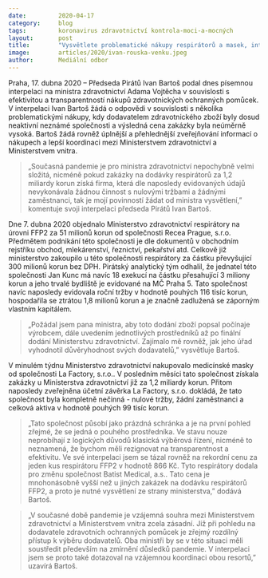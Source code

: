 ```yaml
---
date:         2020-04-17
category:     blog
tags:         koronavirus zdravotnictví kontrola-moci-a-mocných
layout:       post
title:        "Vysvětlete problematické nákupy respirátorů a masek, interpeluje předseda Pirátů Bartoš ministra zdravotnictví "
image:        articles/2020/ivan-rouska-venku.jpeg
author:       Mediální odbor
--- 
```


 

Praha, 17. dubna 2020 – Předseda Pirátů Ivan Bartoš podal dnes písemnou interpelaci na ministra zdravotnictví Adama Vojtěcha v souvislosti s efektivitou a transparentností nákupů zdravotnických ochranných pomůcek. V interpelaci Ivan Bartoš žádá o odpovědi v souvislosti s několika problematickými nákupy, kdy dodavatelem zdravotnického zboží byly dosud neaktivní neznámé společnosti a výsledná cena zakázky byla neúměrně vysoká. Bartoš žádá rovněž úplnější a přehlednější zveřejňování informací o nákupech a lepší koordinaci mezi Ministerstvem zdravotnictví a Ministerstvem vnitra. 

> „Současná pandemie je pro ministra zdravotnictví nepochybně velmi složitá, nicméně pokud zakázky na dodávky respirátorů za 1,2 miliardy korun získá firma, která dle naposledy evidovaných údajů nevykonávala žádnou činnost s nulovými tržbami a žádnými zaměstnanci, tak je mojí povinností žádat od ministra vysvětlení,” komentuje svoji interpelaci předseda Pirátů Ivan Bartoš.


Dne 7. dubna 2020 objednalo Ministerstvo zdravotnictví respirátory na úrovni FFP2 za 51 milionů korun od společnosti Recea Prague, s.r.o. Předmětem podnikání této společnosti je dle dokumentů v obchodním rejstříku obchod, mlekárenství, řeznictví, pekařství atd. Celkově již ministerstvo zakoupilo u této společnosti respirátory za částku převyšující 300 milionů korun bez DPH. Pirátský analytický tým odhalil, že jednatel této společnosti Jan Kunc má navíc 18 exekucí na částku přesahující 3 miliony korun a jeho trvalé bydliště je evidované na MČ Praha 5. Tato společnost navíc naposledy evidovala roční tržby v hodnotě pouhých 116 tisíc korun, hospodařila se ztrátou 1,8 milionů korun a je značně zadlužená se záporným vlastním kapitálem.

> „Požádal jsem pana ministra, aby toto dodání zboží popsal počínaje výrobcem, dále uvedením jednotlivých prostředníků až po finální dodání Ministerstvu zdravotnictví. Zajímalo mě rovněž, jak jeho úřad vyhodnotil důvěryhodnost svých dodavatelů,” vysvětluje Bartoš.


V minulém týdnu Ministerstvo zdravotnictví nakupovalo medicínské masky od společnosti La Factory, s.r.o.. V posledním měsíci tato společnost získala zakázky u Ministerstva zdravotnictví již za 1,2 miliardy korun. Přitom naposledy zveřejněna účetní závěrka La Factory, s.r.o. dokládá, že tato společnost byla kompletně nečinná - nulové tržby, žádní zaměstnanci a celková aktiva v hodnotě pouhých 99 tisíc korun.

> „Tato společnost působí jako prázdná schránka a je na první pohled zřejmé, že se jedná o pouhého prostředníka. Ve stavu nouze neprobíhají z logických důvodů klasická výběrová řízení, nicméně to neznamená, že bychom měli rezignovat na transparentnost a efektivitu. Ve své interpelaci jsem se tázal rovněž na rekordní cenu za jeden kus respirátoru FFP2 v hodnotě 866 Kč. Tyto respirátory dodala pro změnu společnost Batist Medical, a.s.. Tato cena je mnohonásobně vyšší než u jiných zakázek na dodávku respirátorů FFP2, a proto je nutné vysvětlení ze strany ministerstva,” dodává Bartoš.


> „V současné době pandemie je vzájemná souhra mezi Ministerstvem zdravotnictví a Ministerstvem vnitra zcela zásadní. Již při pohledu na dodavatele zdravotních ochranných pomůcek je zřejmý rozdílný přístup k výběru dodavatelů. Oba ministři by se v této situaci měli soustředit především na zmírnění důsledků pandemie. V interpelaci jsem se proto také dotazoval na vzájemnou koordinaci obou resortů,” uzavírá Bartoš.
